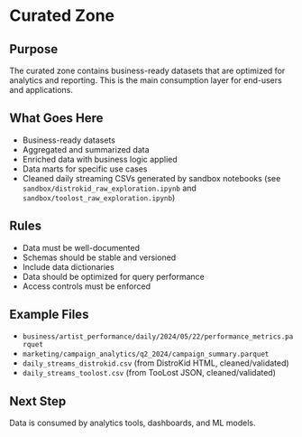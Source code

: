# Curated Zone

## Purpose
The curated zone contains business-ready datasets that are optimized for analytics and reporting. This is the main consumption layer for end-users and applications.

## What Goes Here
- Business-ready datasets
- Aggregated and summarized data
- Enriched data with business logic applied
- Data marts for specific use cases
- Cleaned daily streaming CSVs generated by sandbox notebooks (see `sandbox/distrokid_raw_exploration.ipynb` and `sandbox/toolost_raw_exploration.ipynb`)

## Rules
- Data must be well-documented
- Schemas should be stable and versioned
- Include data dictionaries
- Data should be optimized for query performance
- Access controls must be enforced

## Example Files
- `business/artist_performance/daily/2024/05/22/performance_metrics.parquet`
- `marketing/campaign_analytics/q2_2024/campaign_summary.parquet`
- `daily_streams_distrokid.csv` (from DistroKid HTML, cleaned/validated)
- `daily_streams_toolost.csv` (from TooLost JSON, cleaned/validated)

## Next Step
Data is consumed by analytics tools, dashboards, and ML models.
